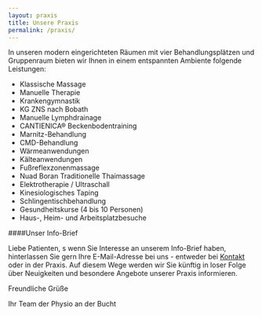 ```yaml
---
layout: praxis
title: Unsere Praxis
permalink: /praxis/
---
```


In unseren modern eingerichteten Räumen mit vier Behandlungsplätzen und Gruppenraum bieten wir Ihnen in einem entspannten Ambiente folgende Leistungen:


  * Klassische Massage
  * Manuelle Therapie
  * Krankengymnastik
  * KG ZNS nach Bobath
  * Manuelle Lymphdrainage
  * CANTIENICA® Beckenbodentraining
  * Marnitz-Behandlung
  * CMD-Behandlung
  * Wärmeanwendungen
  * Kälteanwendungen
  * Fußreflexzonenmassage
  * Nuad Boran Traditionelle Thaimassage
  * Elektrotherapie / Ultraschall
  * Kinesiologisches Taping
  * Schlingentischbehandlung
  * Gesundheitskurse (4 bis 10 Personen)
  * Haus-, Heim- und Arbeitsplatzbesuche


####Unser Info-Brief

Liebe Patienten,
s
wenn Sie Interesse an unserem Info-Brief haben, hinterlassen Sie gern Ihre E-Mail-Adresse bei uns - entweder bei [Kontakt](../kontakt) oder in der Praxis. Auf diesem Wege werden wir Sie künftig in loser Folge über Neuigkeiten und besondere Angebote unserer Praxis informieren.

Freundliche Grüße

Ihr Team der Physio an der Bucht
